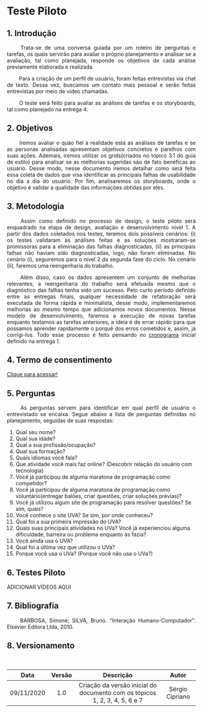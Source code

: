 # Teste Piloto

## 1. Introdução

<p align="justify"> &emsp;&emsp; Trata-se de uma conversa guiada por um roteiro de perguntas e tarefas, os quais servirão para avaliar o próprio planejamento e analisar se a avaliação, tal como planejada, responde os objetivos de cada análise previamente elaborada e realizada.</p>

<p align="justify"> &emsp;&emsp; Para a criação de um perfil de usuário, foram feitas entrevistas via chat de texto. Dessa vez, buscamos um contato mais pessoal e serão feitas entrevistas por meio de vídeo chamadas.</p>

<p align="justify"> &emsp;&emsp; O teste será feito para avaliar as análises de tarefas e os storyboards, tal como planejado na entrega 4.</p>

## 2. Objetivos

<p align="justify"> &emsp;&emsp; Iremos avaliar o quão fiel à realidade está as análises de tarefas e se as personas analisadas apresentam objetivos concretos e parelhos com suas ações. Ademais, iremos utilizar os grids(criados no tópico 3.1 do guia de estilo) para analisar se as melhorias sugeridas são de fato benéficas ao usuário. Desse modo, nesse documento iremos detalhar como será feita essa coleta de dados que visa identificar as principais falhas de usabilidade no dia a dia do usuário. Por fim, analisaremos os storyboards, onde o objetivo é validar a qualidade das informações obtidas por eles.</p>

## 3. Metodologia

<p align="justify"> &emsp;&emsp; Assim como definido no processo de design, o teste piloto será enquadrado na etapa de design, avaliação e desenvolvimento nível 1. A partir dos dados coletados nos testes, teremos dois possíveis cenários: (i) os testes validaram as análises feitas e as soluções mostraram-se promissoras para a eliminação das falhas diagnosticadas, (ii) as principais falhas não haviam sido diagnosticadas, logo, não foram eliminadas. No cenário (i), seguiremos para o nível 2 da segunda fase do ciclo. No cenário (ii), faremos uma reengenharia do trabalho.</p>

<p align="justify"> &emsp;&emsp; Além disso, caso os dados apresentem um conjunto de melhorias relevantes, a reengenharia do trabalho será efetuada mesmo que o diagnóstico das falhas tenha sido um sucesso. Pelo curto período definido entre as entregas finais, qualquer necessidade de refatoração será executada de forma rápida e minimalista, desse modo, implementaremos melhorias ao mesmo tempo que adicionamos novos documentos. Nesse modelo de desenvolvimento, faremos a execução de novas tarefas enquanto testamos as tarefas anteriores, a ideia é de errar rápido para que possamos aprender rapidamente o porquê dos erros cometidos e, assim, já corrigi-los. Todo esse processo é feito pensando no <a href="https://interacao-humano-computador.github.io/2020.1-UVaJudge/entrega_1/cronograma_atividades/">cronograma</a> inicial definido na entrega 1.</p>

## 4. Termo de consentimento

<a href="https://raw.githubusercontent.com/Interacao-Humano-Computador/2020.1-UVaJudge/b12d472c9523ebac98250898f67cb3b9ded863e6/docs/assets/teste_piloto/Termo_de_Consentimento.pdf">Clique para acessar!</a>

## 5. Perguntas

<p align="justify"> &emsp;&emsp; As perguntas servem para identificar em qual perfil de usuário o entrevistado se encaixa. Segue abaixo a lista de perguntas definidas no planejamento, seguidas de suas respostas:</p>

1. Qual seu nome?
2. Qual sua idade?
3. Qual a sua profissão/ocupação?
4. Qual sua formação?
5. Quais idiomas você fala?
6. Que atividade você mais faz online? (Descobrir relação do usuário com tecnologia)
7. Você já participou de alguma maratona de programação como competidor?
8. Você já participou de alguma maratona de programação como voluntário(entregar balões, criar questões, criar soluções prévias)?
9. Você já utilizou algum site de programação para resolver questões? Se sim, quais?
10. Você conhece o site UVA? Se sim, por onde conheceu?
11. Qual foi a sua primeira impressão do UVA?
12. Quais suas principais atividades no UVa? Você já experienciou alguma dificuldade, barreira ou problema enquanto às fazia?
13. Você ainda usa o UVA?
14. Qual foi a última vez que utilizou o UVa?
15. Porque você usa o UVa? (Porque você não usa o UVa?)

## 6. Testes Piloto

ADICIONAR VÍDEOS AQUI

## 7. Bibliografia

<p align="justify"> &emsp;&emsp; BARBOSA, Simone; SILVA, Bruno. "Interação Humano-Computador". Elsevier Editora Ltda, 2010.</p>

## 8. Versionamento

<p align="justify"> &emsp;&emsp; </p>

|Data|Versão|Descrição|Autor|
|:-:|:-:|:-:|:-:|
|09/11/2020|1.0|Criação da versão inicial do documento com os tópicos 1, 2, 3, 4, 5, 6 e 7|Sérgio Cipriano|